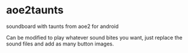 # aoe2taunts
soundboard with taunts from aoe2 for android

Can be modified to play whatever sound bites you want, just replace the sound files and add as many button images.
